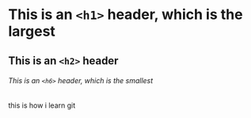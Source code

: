 # This is an `<h1>` header, which is the largest

## This is an `<h2>` header

###### This is an `<h6>` header, which is the smallest

this is how i learn git
